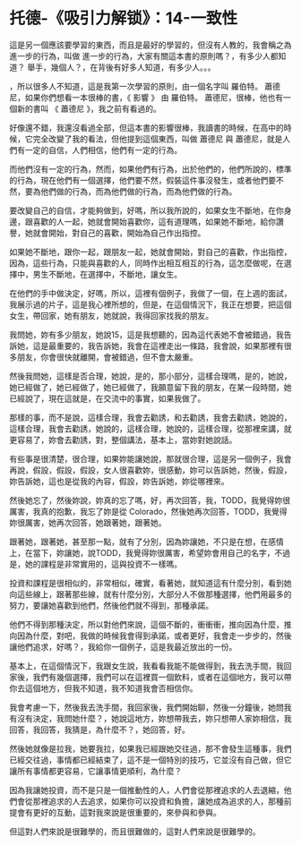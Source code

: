 # 托德-《吸引力解锁》：14-一致性

這是另一個應該要學習的東西，而且是最好的學習的，但沒有人教的，我會稱之為 進一步的行為，叫做 進一步的行為，大家有關這本書的原則嗎？，有多少人都知道？ 舉手，幾個人？，在背後有好多人知道，有多少人。。。

，所以很多人不知道，這是我第一次學習的原則，由一個名字叫 羅伯特。 蕭德尼，如果你們想看一本很棒的書，《 影響 》 由 羅伯特。 蕭德尼，很棒，他也有一個新的書叫 《 蕭德尼 》，我之前有看過的。

好像還不錯，我還沒看過全部，但這本書的影響很棒，我讀書的時候，在高中的時候，它完全改變了我的看法，但他提到這個東西，叫做 蕭德尼 與 蕭德尼，就是人們有一定的自信，人們相信，他們有一定的行為。

而他們沒有一定的行為，然而，如果他們有行為，出於他們的，他們所說的，標準的行為，現在他們有一個選擇，他們要不然，假裝這件事沒發生，或者他們要不然，要為他們做的行為，而為他們做的行為，而為他們做的行為。

要改變自己的自信，才能夠做到，好嗎，所以我所說的，如果女生不斷地，在你身邊，跟喜歡的人一起，她就會開始喜歡你，這有道理嗎，如果她不斷地，給你讚譽，她就會開始，對自己的喜歡，開始為自己作出指控。

如果她不斷地，跟你一起，跟朋友一起，她就會開始，對自己的喜歡，作出指控，因為，這些行為，只能與喜歡的人，同時作出相互相互的行為，這怎麼做呢，在選擇中，男生不斷地，在選擇中，不斷地，讓女生。

在他們的手中做決定，好嗎，所以，這裡有個例子，我做了一個，在上週的面試，我展示過的片子，這是我心裡所想的，但是，在這個情況下，我正在想要，把這個女生，帶回家，她有朋友，她就說，我得回家找我的朋友。

我問她，妳有多少朋友，她說15，這是我想聽的，因為這代表她不會被錯過，我告訴她，這是最重要的，我告訴她，我會在這裡走出一條路，我會說，如果那裡有很多朋友，你會很快就離開，會被錯過，但不會太嚴重。

然後我問她，這樣是否合理，她說，是的，那小部分，這樣合理嗎，是的，她說，她已經做了，她已經做了，她已經做了，我願意留下我的朋友，在某一段時間，她已經說了，現在這就是，在交流中的事實，如果我做了。

那樣的事，而不是說，這樣合理，我會去勸誘，和去勸誘，我會去勸誘，她說的，這樣合理，我會去勸誘，她說的，這樣合理，她說的，這樣合理，從那裡來講，就更容易了，妳會去勸誘，對，整個講法，基本上，當妳對她說話。

有些事是很清楚，很合理，如果妳能讓她說，那就很合理，這是另一個例子，我會再說，假設，假設，假設，女人很喜歡妳，很感動，妳可以告訴她，然後，假設，妳告訴她，這也是從我的內容，假設，妳告訴她，妳從哪裡來。

然後她忘了，然後妳說，妳真的忘了嗎，好，再次回答，我，TODD，我覺得妳很厲害，我真的抱歉，我忘了妳是從 Colorado，然後她再次回答，TODD，我覺得妳很厲害，她再次回答，她跟著她，跟著她。

跟著她，跟著她，甚至那一點，就有了分別，因為妳讓她，不只是在想，在感情上，在當下，妳讓她，說TODD，我覺得妳很厲害，希望妳會用自己的名字，不過是，她的課程是非常實用的，這與投資不一樣嗎。

投資和課程是很相似的，非常相似，確實，看著她，就知道這有什麼分別，看到她向這些線上，跟著那些線，就有什麼分別，大部分人不做那種選擇，他們用最多的努力，要讓她喜歡到他們，然後他們就不得到，那種承諾。

他們不得到那種決定，所以對他們來說，這個不斷的，衝衝衝，推向因為什麼，推向因為什麼，對吧，我做的時候我會得到承諾，或者更好，我會走一步步的，然後讓他們追求，好嗎？，我給你一個例子，這是我最近放出的一份。

基本上，在這個情況下，我跟女生說，我看看我能不能做得到，我去洗手間，我回家後，我們有幾個選擇，我們可以在這裡買一個飲料，或者在這個地方，我可以帶你去這個地方，但我不知道，我不知道我會否相信你。

我會考慮一下，然後我去洗手間，我回家後，我們開始聊，然後一分鐘後，她問我有沒有決定，我問她什麼？，她說這地方，妳想帶我去，妳只想帶人家妳相信，我回答，我回答，我猜是，為什麼不？，她回答，好。

然後她就像是拉我，她要我拉，如果我已經跟她交往過，那不會發生這種事，我們已經交往過，事情都已經結束了，這不是一個特別的技巧，它並沒有自己做，但它讓所有事情都更容易，它讓事情更順利，為什麼？

因為我讓她投資，而不是只是一個推動性的人，人們會從那裡追求的人去退縮，他們會從那裡追求的人去追求，如果你可以投資和負擔，讓她成為追求的人，那種前提會有更好的互動，這對我來說是很重要的，來參與和參與。

但這對人們來說是很難學的，而且很難做的，這對人們來說是很難學的。